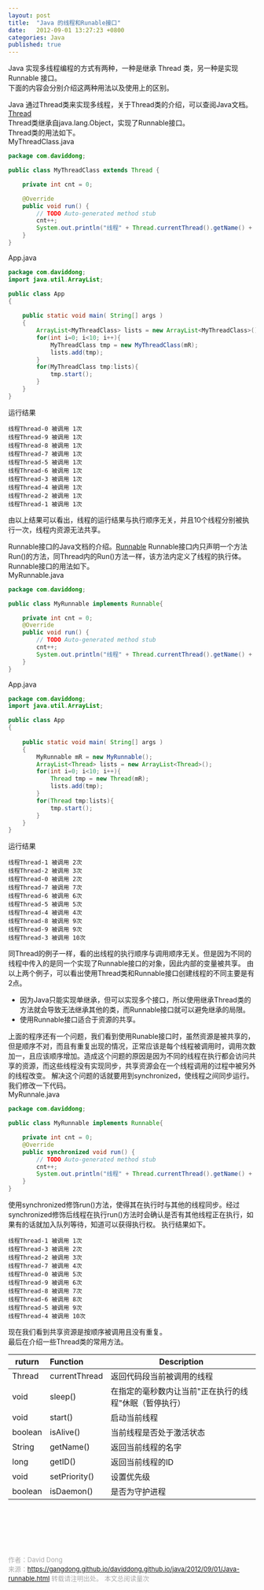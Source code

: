 ```yaml
---
layout: post
title:  "Java 的线程和Runable接口"
date:   2012-09-01 13:27:23 +0800
categories: Java
published: true
---
```

Java 实现多线程编程的方式有两种，一种是继承 Thread 类，另一种是实现 Runnable 接口。<br>
下面的内容会分别介绍这两种用法以及使用上的区别。

Java 通过Thread类来实现多线程，关于Thread类的介绍，可以查阅Java文档。
[Thread](https://docs.oracle.com/javase/8/docs/api/)<br>
Thread类继承自java.lang.Object，实现了Runnable接口。<br>
Thread类的用法如下。<br>
MyThreadClass.java 
```java
package com.daviddong;

public class MyThreadClass extends Thread {

    private int cnt = 0;

    @Override
    public void run() {
        // TODO Auto-generated method stub
        cnt++;
        System.out.println("线程" + Thread.currentThread().getName() + " 被调用 " + cnt + "次");
    }
}
```
App.java
```java
package com.daviddong;
import java.util.ArrayList;

public class App 
{
    
    public static void main( String[] args )
    {
        ArrayList<MyThreadClass> lists = new ArrayList<MyThreadClass>();
        for(int i=0; i<10; i++){
            MyThreadClass tmp = new MyThreadClass(mR);
            lists.add(tmp);
        }
        for(MyThreadClass tmp:lists){
            tmp.start();
        }
    }
}

```
运行结果
```
线程Thread-0 被调用 1次
线程Thread-9 被调用 1次
线程Thread-8 被调用 1次
线程Thread-7 被调用 1次
线程Thread-5 被调用 1次
线程Thread-6 被调用 1次
线程Thread-3 被调用 1次
线程Thread-4 被调用 1次
线程Thread-2 被调用 1次
线程Thread-1 被调用 1次
```
由以上结果可以看出，线程的运行结果与执行顺序无关，并且10个线程分别被执行一次，线程内资源无法共享。

Runnable接口的Java文档的介绍。[Runnable]()
Runnable接口内只声明一个方法Run()的方法，同Thread内的Run()方法一样，该方法内定义了线程的执行体。<br>
Runnable接口的用法如下。<br>
MyRunnable.java
```java
package com.daviddong;

public class MyRunnable implements Runnable{

    private int cnt = 0;
    @Override
    public void run() {
        // TODO Auto-generated method stub
        cnt++;
        System.out.println("线程" + Thread.currentThread().getName() + " 被调用 " + cnt + "次");
    }
}
```
App.java
```java
package com.daviddong;
import java.util.ArrayList;

public class App 
{
    
    public static void main( String[] args )
    {
        MyRunnable mR = new MyRunnable();
        ArrayList<Thread> lists = new ArrayList<Thread>();
        for(int i=0; i<10; i++){
            Thread tmp = new Thread(mR);
            lists.add(tmp);
        }
        for(Thread tmp:lists){
            tmp.start();
        }   
    }
}
```
运行结果
```
线程Thread-1 被调用 2次
线程Thread-2 被调用 3次
线程Thread-0 被调用 2次
线程Thread-7 被调用 7次
线程Thread-6 被调用 6次
线程Thread-5 被调用 5次
线程Thread-4 被调用 4次
线程Thread-8 被调用 9次
线程Thread-9 被调用 9次
线程Thread-3 被调用 10次
```
同Thread的例子一样，看的出线程的执行顺序与调用顺序无关。但是因为不同的线程中传入的是同一个实现了Runnable接口的对象，因此内部的变量被共享。
由以上两个例子，可以看出使用Thread类和Runnable接口创建线程的不同主要是有2点。
+ 因为Java只能实现单继承，但可以实现多个接口，所以使用继承Thread类的方法就会导致无法继承其他的类，而Runnable接口就可以避免继承的局限。
+ 使用Runnable接口适合于资源的共享。

上面的程序还有一个问题，我们看到使用Runable接口时，虽然资源是被共享的，但是顺序不对，而且有重复出现的情况，正常应该是每个线程被调用时，调用次数加一，且应该顺序增加。造成这个问题的原因是因为不同的线程在执行都会访问共享的资源，而这些线程没有实现同步，共享资源会在一个线程调用的过程中被另外的线程改变。
解决这个问题的话就要用到synchronized，使线程之间同步运行。
我们修改一下代码。<br>
MyRunnale.java
```java
package com.daviddong;

public class MyRunnable implements Runnable{

    private int cnt = 0;
    @Override
    public synchronized void run() {
        // TODO Auto-generated method stub
        cnt++;
        System.out.println("线程" + Thread.currentThread().getName() + " 被调用 " + cnt + "次");
    }
}
```
使用synchronized修饰run()方法，使得其在执行时与其他的线程同步。经过synchronized修饰后线程在执行run()方法时会确认是否有其他线程正在执行，如果有的话就加入队列等待，知道可以获得执行权。
执行结果如下。
```
线程Thread-1 被调用 1次
线程Thread-3 被调用 2次
线程Thread-2 被调用 3次
线程Thread-7 被调用 4次
线程Thread-0 被调用 5次
线程Thread-9 被调用 6次
线程Thread-8 被调用 7次
线程Thread-6 被调用 8次
线程Thread-5 被调用 9次
线程Thread-4 被调用 10次
```
现在我们看到共享资源是按顺序被调用且没有重复。<br>
最后在介绍一些Thread类的常用方法。<br>

ruturn|Function|Description
---|:--|---
Thread|currentThread|返回代码段当前被调用的线程
void|sleep()|在指定的毫秒数内让当前"正在执行的线程"休眠（暂停执行）
void|start()|启动当前线程
boolean|isAlive()|当前线程是否处于激活状态
String|getName()|返回当前线程的名字
long|getID()|返回当前线程的ID
void|setPriority()|设置优先级
boolean|isDaemon()|是否为守护进程

<br>
<!-- Gitalk 评论 start  -->
<!-- Link Gitalk 的支持文件  -->
<link rel="stylesheet" href="https://unpkg.com/gitalk/dist/gitalk.css">
<script src="https://unpkg.com/gitalk/dist/gitalk.min.js"></script>
<div id="gitalk-container"></div>
<script type="text/javascript">
   var gitalk = new Gitalk({

   // gitalk的主要参数
   clientID: '5e24fc307693a6df3bc5',
   clientSecret: '28c9c17e1174c705c42e9bdc92f87cadcc4ec8b8',
   repo: 'daviddong.github.io',
   owner: 'gangdong',
   admin: ['gangdong'],
   id: 'java/2012/09/01/Java-runnable.html',
   title: 'comments'
    });
   gitalk.render('gitalk-container');
</script>
<!-- Gitalk end -->

<br><br><br>

<font size="2" color="#aaa">作者：David Dong<br></font>
<font size="2" color="#aaa">来源：https://gangdong.github.io/daviddong.github.io/java/2012/09/01/Java-runnable.html</font>
<font size="2" color="#aaa">转载请注明出处。</font>
<span id="busuanzi_container_page_pv" ></span><font size="2" color="#aaa">
本文总阅读量</font><font size="2" color="#aaa"><span id="busuanzi_value_page_pv"></font></span><font size="2" color="#aaa">次</font>